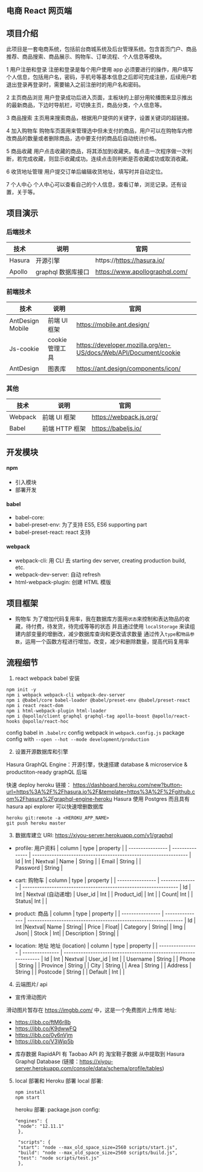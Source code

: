 ## 电商 React 网页端

## 项目介绍

此项目是一套电商系统，包括前台商城系统及后台管理系统。包含首页门户、商品推荐、商品搜索、商品展示、购物车、订单流程、个人信息等模块。

1 用户注册和登录
注册和登录是每个用户使用 app 必须要进行的操作，用户填写个人信息，包括用户名，密码，手机号等基本信息之后即可完成注册，后续用户若退出登录再登录时，需要输入之前注册时的用户名和密码。

2 主页商品浏览
用户登录成功后进入页面，主板块的上部分用轮播图来显示推出的最新商品，下边时导航栏，可切换主页，商品分类，个人信息等。

3 商品搜索
主页用来搜索商品，根据用户提供的关键字，设置关键词的超链接。

4 加入购物车
购物车页面用来管理选中但未支付的商品，用户可以在购物车内修改商品的数量或者删除商品，选中要支付的商品后自动统计价格。

5 商品收藏
用户点击收藏的商品，将其添加到收藏夹。每点击一次程序做一次判断，若完成收藏，则显示收藏成功。连续点击则判断是否收藏成功或取消收藏。

6 收货地址管理
用户提交订单后编辑收货地址，填写时并自动定位。

7 个人中心
个人中心可以查看自己的个人信息，查看订单，浏览记录。还有设置，关于等。

## 项目演示

### 后端技术

| 技术   | 说明               | 官网                           |
| ------ | ------------------ | ------------------------------ |
| Hasura | 开源引擎           | https://https://hasura.io/     |
| Apollo | graphql 数据库接口 | https://www.apollographql.com/ |

### 前端技术

| 技术             | 说明            | 官网                                                             |
| ---------------- | --------------- | ---------------------------------------------------------------- |
| AntDesign Mobile | 前端 UI 框架    | https://mobile.ant.design/                                       |
| Js-cookie        | cookie 管理工具 | https://developer.mozilla.org/en-US/docs/Web/API/Document/cookie |
| AntDesign        | 图表库          | https://ant.design/components/icon/                              |

### 其他

| 技术    | 说明           | 官网                    |
| ------- | -------------- | ----------------------- |
| Webpack | 前端 UI 框架   | https://webpack.js.org/ |
| Babel   | 前端 HTTP 框架 | https://babeljs.io/     |

## 开发模块

#### npm

- 引入模块
- 部署开发

#### babel

- babel-core:
- babel-preset-env: 为了支持 ES5, ES6 supporting part
- babel-preset-react: react 支持

#### webpack

- webpack-cli: 用 CLI 去 starting dev server, creating production build, etc.
- webpack-dev-server: 自动 refresh
- html-webpack-plugin: 创建 HTML 模版

## 项目框架

- 购物车
  为了增加代码复用率，我在数据库方面用`状态`来控制和表达物品的收藏，待付费，待发货，待完成等等的状态
  并且通过使用 `localStorage` 来读组建内部变量的增删改，减少数据库查询和更改请求数量
  通过传入`type`和`物品参数`，运用一个函数方程进行增加，改变，减少和删除数量，提高代码复用率

## 流程细节

1. react webpack babel 安装

```
npm init -y
npm i webpack webpack-cli webpack-dev-server
npm i @babel/core babel-loader @babel/preset-env @babel/preset-react
npm i react react-dom
npm i html-webpack-plugin html-loader
npm i @apollo/client graphql graphql-tag apollo-boost @apollo/react-hooks @apollo/react-hoc
```

config babel in `.babelrc`
config webpack in `webpack.config.js`
package config with `--open --hot --mode development/production`

2. 设置开源数据库和引擎

Hasura GraphQL Engine：开源引擎，快速搭建 database & microservice & productiton-ready graphQL 后端

快速 deploy heroku 链接： https://dashboard.heroku.com/new?button-url=https%3A%2F%2Fhasura.io%2F&template=https%3A%2F%2Fgithub.com%2Fhasura%2Fgraphql-engine-heroku
Hasura 使用 Postgres 而且具有 hasura api explorer 可以快速增删数据库

```
heroku git:remote -a <HEROKU_APP_NAME>
git push heroku master
```

3. 数据库建立
   URI: https://xiyou-server.herokuapp.com/v1/graphql

- profile: 用户资料
  | column | type | property |
  | ---------------- | --------------- | ---------------------------------------------------------------- |
  Id | Int | Nextval |
  Name | String | |
  Email | String | |  
  Password | String |

- cart: 购物车
  | column | type | property |
  | ---------------- | --------------- | ---------------------------------------------------------------- |
  Id | Int | Nextval (自动递增) |
  User_id | Int | |
  Product_id| | Int | |
  Count| Int | |
  Status| Int | |

* product: 商品
  | column | type | property |
  | ---------------- | --------------- | ---------------------------------------------------------------- |
  Id | Int |Nextval|
  Name | String| |
  Price | Float| |
  Category | String| |
  Img | Json| |
  Stock | Int| |
  Description | String| |

- location: 地址
  地址 (location)
  | column | type | property |
  | ---------------- | --------------- | ---------------------------------------------------------------- |
  Id | Int | Nextval |
  User_id | Int | |
  Username | String | |
  Phone | String | |
  Province | String | |
  City | String | |
  Area | String | |
  Address | String | |
  Postcode | String | |
  Default | Int | |

4. 云端图片/ api

- 宣传滑动图片

滑动图片暂存在 https://imgbb.com/ 中，这是一个免费图片上传库
地址:

- https://ibb.co/ftM6r8b
- https://ibb.co/K9dwwFQ
- https://ibb.co/0y6nVjm
- https://ibb.co/V3Wjp5b

* 库存数据
  RapidAPI 有 Taobao API 的 淘宝鞋子数据
  从中提取到 Hasura Graphql Database (链接：https://xiyou-server.herokuapp.com/console/data/schema/profile/tables)

5. local 部署和 Heroku 部署
   local 部署:

   ```
   npm install
   npm start
   ```

   heroku 部署:
   package.json config:

   ```
   "engines": {
    "node": "12.11.1"
    },
   ```

   ```
    "scripts": {
    "start": "node --max_old_space_size=2560 scripts/start.js",
    "build": "node --max_old_space_size=2560 scripts/build.js",
    "test": "node scripts/test.js"
    },
   ```
